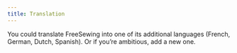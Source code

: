 ```yaml
---
title: Translation
---
```


You could translate FreeSewing into one of its additional languages 
(French, German, Dutch, Spanish). Or if you’re ambitious, add a new one. 

